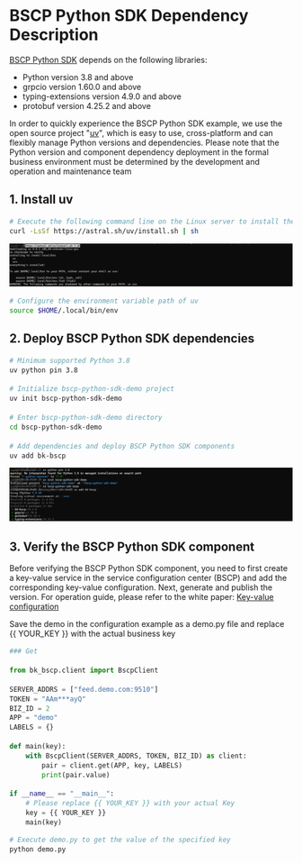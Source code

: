 # BSCP Python SDK Dependency Description
[BSCP Python SDK](https://github.com/TencentBlueKing/bscp-python-sdk) depends on the following libraries:

* Python version 3.8 and above
* grpcio version 1.60.0 and above
* typing-extensions version 4.9.0 and above
* protobuf version 4.25.2 and above

In order to quickly experience the BSCP Python SDK example, we use the open source project "[uv](https://github.com/astral-sh/uv)", which is easy to use, cross-platform and can flexibly manage Python versions and dependencies. Please note that the Python version and component dependency deployment in the formal business environment must be determined by the development and operation and maintenance team

## 1. Install uv

```bash
# Execute the following command line on the Linux server to install the uv component
curl -LsSf https://astral.sh/uv/install.sh | sh
```

![get_biz](../Image/uv_install.png)

```bash
# Configure the environment variable path of uv
source $HOME/.local/bin/env
```

## 2. Deploy BSCP Python SDK dependencies

```bash
# Minimum supported Python 3.8
uv python pin 3.8

# Initialize bscp-python-sdk-demo project
uv init bscp-python-sdk-demo

# Enter bscp-python-sdk-demo directory
cd bscp-python-sdk-demo

# Add dependencies and deploy BSCP Python SDK components
uv add bk-bscp
```

![get_biz](../Image/bscp_python_sdk_tools_install.png)


## 3. Verify the BSCP Python SDK component

Before verifying the BSCP Python SDK component, you need to first create a key-value service in the service configuration center (BSCP) and add the corresponding key-value configuration. Next, generate and publish the version. For operation guide, please refer to the white paper: [Key-value configuration](https://bk.tencent.com/docs/markdown/ZH/BSCP/1.29/UserGuide/QuickStart/kv.md)

Save the demo in the configuration example as a demo.py file and replace {{ YOUR_KEY }} with the actual business key
```python
### Get

from bk_bscp.client import BscpClient

SERVER_ADDRS = ["feed.demo.com:9510"]
TOKEN = "AAm***ayQ"
BIZ_ID = 2
APP = "demo"
LABELS = {}

def main(key):
    with BscpClient(SERVER_ADDRS, TOKEN, BIZ_ID) as client:
        pair = client.get(APP, key, LABELS)
        print(pair.value)

if __name__ == "__main__":
    # Please replace {{ YOUR_KEY }} with your actual Key
    key = {{ YOUR_KEY }}
    main(key)
```

```bash
# Execute demo.py to get the value of the specified key
python demo.py
```



